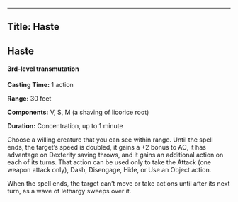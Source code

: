 -------------------------
Title: Haste
-------------------------

## Haste

#### 3rd-level transmutation


**Casting Time:** 1 action

**Range:** 30 feet

**Components:** V, S, M (a shaving of licorice root)

**Duration:** Concentration, up to 1 minute


Choose a willing creature that you can see within range. Until the spell
ends, the target’s speed is doubled, it gains a +2 bonus to AC, it has
advantage on Dexterity saving throws, and it gains an additional action
on each of its turns. That action can be used only to take the Attack
(one weapon attack only), Dash, Disengage, Hide, or Use an Object
action.

When the spell ends, the target can’t move or take
actions until after its next turn, as a wave of lethargy sweeps over it.


